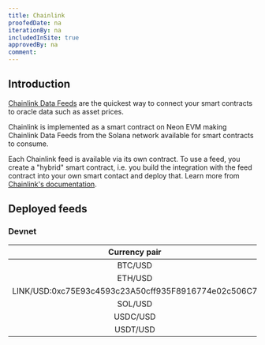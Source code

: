 ```yaml
---
title: Chainlink
proofedDate: na
iterationBy: na
includedInSite: true
approvedBy: na
comment: 
---
```


## Introduction

[Chainlink Data Feeds](https://data.chain.link/) are the quickest way to connect your smart contracts to oracle data such as asset prices. 

Chainlink is implemented as a smart contract on Neon EVM making Chainlink Data Feeds from the Solana network available for smart contracts to consume. 


Each Chainlink feed is available via its own contract. To use a feed, you create a "hybrid" smart contract, i.e. you build the integration with the feed contract into your own smart contact and deploy that. Learn more from [Chainlink's documentation](https://docs.chain.link/data-feeds/solana).


## Deployed feeds

### Devnet

|Currency pair|Chainlink contract feed address|
|:----:|:-----:|
|BTC/USD|0x878738FdbCC9Aa39Ce68Fa3B0B0B93426EcB6417|
|ETH/USD|0x7235B04963600fA184f6023696870F49d014416d|
|LINK/USD:0xc75E93c4593c23A50cff935F8916774e02c506C7|
|SOL/USD|0xec852B2A009f49E4eE4ffEddeDcF81a1AD1bbD6d|
|USDC/USD|0xedc0d80E85292fEf5B0946DEc957563Ceb7C8e6c|
|USDT/USD|0xE69C1E63ef3E95bE56A50f326aC97Bb7994890aD|

<!-- 
The following is advice on deploying the Chainlink contract NOT deploying a hybrid contract setup to consume chainlink feeds -- yes?

## How to Use

You can learn more from the [hoodieshq/chainlink-neon](https://github.com/hoodieshq/chainlink-neon) repo.

Once deployed, the contract implements [`AggregatorV3Interface`](https://docs.chain.link/docs/price-feeds-api-reference/#aggregatorv3interface) in accordance with the best practices of the Chainlink Data Feeds
usage. Follow the official Chainlink documentation to get the [latest](https://docs.chain.link/docs/get-the-latest-price/) or [historical](https://docs.chain.link/docs/historical-price-data/) prices from the data feeds.

Below is an example

```js
// Consuming data example using JavaScript

// Input is expected to be passed via environment variables for the sake of brevity
// `ORACLE_ADDRESS` – deployed address of the contract
// `ROUND` – identifier of the round.

const Web3 = require("web3");
const fs = require("fs");

const web3 = new Web3(new Web3.providers.HttpProvider("https://proxy.devnet.neonlabs.org/solana"));
const aggregatorV3InterfaceABI = JSON.parse(fs.readFileSync("./AggregatorV3Interface.json"));

const contract = new web3.eth.Contract(aggregatorV3InterfaceABI, process.env.ORACLE_ADDRESS)

contract.methods.version().call().then((version) => { console.log("version:", version) })
contract.methods.description().call().then((description) => { console.log("description:", description) })
contract.methods.decimals().call().then((decimals) => { console.log("decimals:", decimals) })
contract.methods.latestRoundData().call().then(({ roundId, answer, startedAt, updatedAt, answeredInRound }) => {
  console.log("latestRoundData:", { roundId, answer, startedAt, updatedAt, answeredInRound })
})

contract.methods.getRoundData(process.env.ROUND).call()
  .then(({ roundId, answer, startedAt, updatedAt, answeredInRound }) => {
  console.log("getRoundData:", { roundId, answer, startedAt, updatedAt, answeredInRound })
  })
  .catch(console.log)
```

### How to Deploy

1. Create a `.secret` file with a mnemonic passphrase of the account you want to deploy the oracle contract from.
2. Edit `truffle-config.js` to set the Neon EVM network you want to deploy to. Neon EVM devnet is already available there as `devnet`.
3. Choose [Chainlink Data Feed address](https://docs.chain.link/docs/solana/data-feeds-solana/) on the corresponding Solana network from [devnet](https://docs.chain.link/docs/solana/data-feeds-solana/#Solana%20Devnet) or [mainnet](https://docs.chain.link/docs/solana/data-feeds-solana/#Solana%20Mainnet)
4. Convert the address from Solana format (base58 encoded) to 32 bytes hex. You can use [online CyberChef converter](https://gchq.github.io/CyberChef/#recipe=From_Base58('123456789ABCDEFGHJKLMNPQRSTUVWXYZabcdefghijkmnopqrstuvwxyz',true)To_Hex('None',0)).
5. Deploy the contract using

```sh
$ FEED_ADDRESS=<address> truffle migrate --network <network>
```
 -->